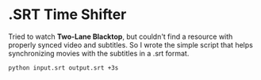 # .SRT Time Shifter

Tried to watch **Two-Lane Blacktop**, but couldn't find a resource with properly synced video and subtitles. So I wrote the simple script that helps synchronizing movies with the subtitles in a .srt format.

`python input.srt output.srt +3s`